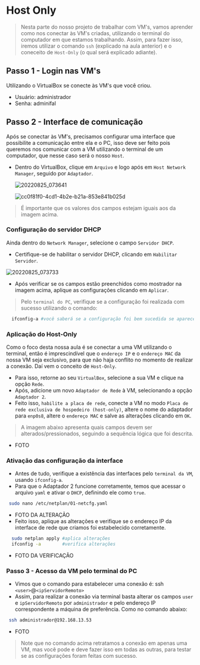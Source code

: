 # Host Only

> Nesta parte do nosso projeto de trabalhar com VM's, vamos aprender como nos conectar às VM's criadas, utilizando o terminal do computador em que estamos trabalhando. Assim, para fazer isso, iremos utilizar o comando ```ssh``` (explicado na aula anterior) e o coneceito de ```Host-Only``` (o qual será explicado adiante).

## Passo 1 - Login nas VM's
  Utilizando o VirtualBox se conecte às VM's que você criou.
  * Usuário: administrador
  * Senha: adminifal 

## Passo 2 - Interface de comunicação
  Após se conectar às VM's, precisamos configurar uma interface que possibilite a comunicação entre ela e o PC, isso deve ser feito pois queremos nos comunicar com a VM utilizando o terminal de um computador, que nesse caso será o nosso ```Host```.
  * Dentro do VirtualBox, clique em ```Arquivo``` e logo após em ```Host Network Manager```, seguido por ```Adaptador```. 
    
    ![20220825_073641](https://user-images.githubusercontent.com/80183918/186929348-cd5c3c49-8fc5-4692-b160-f9d6fbc375ae.jpg)
    
    ![cc0f81f0-4cd1-4b2e-b21a-853e841b025d](https://user-images.githubusercontent.com/80183918/186929827-636c8f07-2473-420c-827e-42f53df66dcc.jpeg)
  
  > É importante que os valores dos campos estejam iguais aos da imagem acima. 
  
  ### Configuração do servidor DHCP 
  Ainda dentro do ```Network Manager```, selecione o campo ```Servidor DHCP```.
  * Certifique-se de habilitar o servidor DHCP, clicando em ```Habilitar Servidor```.
  
  ![20220825_073733](https://user-images.githubusercontent.com/80183918/186930056-e1c12c2c-1afa-4636-a635-cbb09a147034.jpeg)
  
  * Após verificar se os campos estão preenchidos como mostrador na imagem acima, aplique as configurações clicando em ```Aplicar```. 
  > Pelo ```terminal do PC```, verifique se a configuração foi realizada com sucesso utilizando o comando:
  ```bash
    ifconfig-a #você saberá se a configuração foi bem sucedida se aparecer a interface: vxboxnet0
  ```
  
  ### Aplicação do Host-Only
  Como o foco desta nossa aula é se conectar a uma VM utilizando o terminal, então é imprescindível que o ```endereço IP``` e o ```endereço MAC``` da nossa VM seja exclusivo, para que não haja conflito no momento de realizar a conexão. Daí vem o conceito de ```Host-Only```. 
  * Para isso, retorne ao seu ```VirtualBox```, selecione a sua VM e clique na opção ```Rede```.
  * Após, adicione um novo ```Adaptador de Rede``` à VM, selecionando a opção ```Adaptador 2```.
  * Feito isso, ```habilite a placa de rede```, conecte a VM no modo ```Placa de rede exclusiva de hospedeiro (host-only)```, altere o nome do adaptador para ```enp0s8```, altere o ```endereço MAC``` e salve as alterações clicando em  ```OK```.
  > A imagem abaixo apresenta quais campos devem ser alterados/pressionados, seguindo a sequência lógica que foi descrita.
  * FOTO
  
  ### Ativação das configuração da interface
  * Antes de tudo, verifique a existência das interfaces pelo ```terminal da VM```, usando ```ifconfig-a```.
  * Para que o Adaptador 2 funcione corretamente, temos que acessar o arquivo ```yaml``` e ativar o ```DHCP```, definindo ele como ```true```.
   ```bash
    sudo nano /etc/netplan/01-netcfg.yaml
  ```
  * FOTO DA ALTERAÇÃO 
  * Feito isso, aplique as alterações e verifique se o endereço IP da interface de rede que criamos foi estabelecido corretamente.
  ```bash
    sudo netplan apply #aplica alterações 
    ifconfig -a        #verifica alterações
  ```
  * FOTO DA VERIFICAÇÃO
  
  ### Passo 3 - Acesso da VM pelo terminal do PC
  * Vimos que o comando para estabelecer uma conexão é:
    ssh ```<user>```@```<ipServidorRemoto>```
  * Assim, para realizar a conexão via terminal basta alterar os campos ```user``` e ```ipServidorRemoto``` por ```administrador``` e pelo endereço IP correspondente a máquina de preferência. Como no comando abaixo:
   ```bash
    ssh administrador@192.168.13.53
  ```
  * FOTO
  > Note que no comando acima retratamos a conexão em apenas uma VM, mas você pode e deve fazer isso em todas as outras, para testar se as configurações foram feitas com sucesso. 
